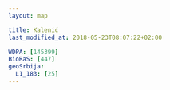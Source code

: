 ```yaml
---
layout: map

title: Kalenić
last_modified_at: 2018-05-23T08:07:22+02:00

WDPA: [145399]
BioRaS: [447]
geoSrbija:
  L1_183: [25]
---
```

